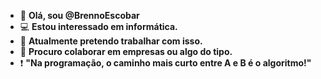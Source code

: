 - 👋 **Olá, sou @BrennoEscobar**
- :computer: **Estou interessado em informática.**
- :office: **Atualmente pretendo trabalhar com isso.**
- :two_men_holding_hands: **Procuro colaborar em empresas ou algo do tipo.**
- :exclamation: **"Na programação, o caminho mais curto entre A e B é o algoritmo!"**

<!---
BrennoEscobar/BrennoEscobar is a ✨ special ✨ repository because its `README.md` (this file) appears on your GitHub profile.
You can click the Preview link to take a look at your changes.
--->
